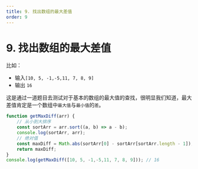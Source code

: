 ```yaml
---
title: 9. 找出数组的最大差值
order: 9
---
```


# 9. 找出数组的最大差值


比如： 
- 输入`[10, 5, -1,-5,11, 7, 8, 9]` 
- 输出 `16`

这是通过一道题目去测试对于基本的数组的最大值的查找，很明显我们知道，最大差值肯定是一个数组中`最大值`与`最小值`的`差`。

```js
function getMaxDiff(arr) {
    // 从小到大排序
    const sortArr = arr.sort((a, b) => a - b);
    console.log(sortArr, arr);
    // 绝对值
    const maxDiff = Math.abs(sortArr[0] - sortArr[sortArr.length - 1]);
    return maxDiff;
}
console.log(getMaxDiff([10, 5, -1,-5,11, 7, 8, 9])); // 16
```

